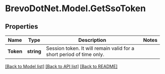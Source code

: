 # BrevoDotNet.Model.GetSsoToken

## Properties

Name | Type | Description | Notes
------------ | ------------- | ------------- | -------------
**Token** | **string** | Session token. It will remain valid for a short period of time only. | 

[[Back to Model list]](../../README.md#documentation-for-models) [[Back to API list]](../../README.md#documentation-for-api-endpoints) [[Back to README]](../../README.md)

